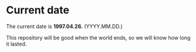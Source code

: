 # Current date

The current date is **1997.04.26.** (YYYY.MM.DD.)

This repository will be good when the world ends, so we will know how long it lasted.